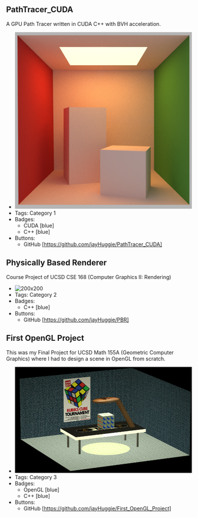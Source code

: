 ## PathTracer_CUDA
A GPU Path Tracer written in CUDA C++ with BVH acceleration.
- ![200x200](../assets/cornell_box_GPU.png)
- Tags: Category 1
- Badges:
  - CUDA [blue]
  - C++ [blue]
- Buttons:
  - GitHub [https://github.com/jayHuggie/PathTracer_CUDA]

## Physically Based Renderer
Course Project of UCSD CSE 168 (Computer Graphics II: Rendering)
- ![200x200](../assets/dining_room_PBR.png)
- Tags: Category 2
- Badges:
  - C++ [blue]
- Buttons:
  - GitHub [https://github.com/jayHuggie/PBR]

## First OpenGL Project
This was my Final Project for UCSD Math 155A (Geometric Computer Graphics) where I had to design a scene in OpenGL from scratch.
- ![200x200](../assets/openGL_scene1.png)
- Tags: Category 3
- Badges:
  - OpenGL [blue]
  - C++ [blue]
- Buttons:
  - GitHub [https://github.com/jayHuggie/First_OpenGL_Project]
  
